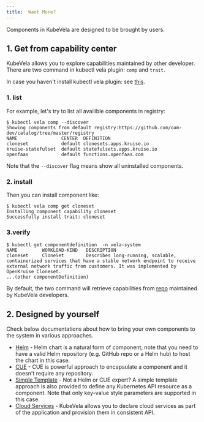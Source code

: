 ```yaml
---
title:  Want More?
---
```


Components in KubeVela are designed to be brought by users.

## 1. Get from capability center

KubeVela allows you to explore capabilities maintained by other developer.
There are two command in kubectl vela plugin: `comp` and `trait`.

In case you haven't install kubectl vela plugin: see [this](../../kubectl-plugin).

### 1. list

For example, let's try to list all availible components in registry:

```shell
$ kubectl vela comp --discover
Showing components from default registry:https://github.com/oam-dev/catalog/tree/master/registry
NAME              	CENTER	DEFINITION                 	
cloneset          	default	clonesets.apps.kruise.io
kruise-statefulset	default	statefulsets.apps.kruise.io
openfaas          	default	functions.openfaas.com
````
Note that the `--discover` flag means show all uninstalled components.

### 2. install
Then you can install component like:

```shell
$ kubectl vela comp get cloneset
Installing component capability cloneset
Successfully install trait: cloneset                                                                                                 
```
### 3.verify

```shell
$ kubectl get componentdefinition  -n vela-system
NAME         WORKLOAD-KIND   DESCRIPTION
cloneset     CloneSet        Describes long-running, scalable, containerized services that have a stable network endpoint to receive external network traffic from customers. It was implemented by OpenKruise Cloneset.
...(other componentDefinition)

```

By default, the two command will retrieve capabilities from [repo](https://github.com/oam-dev/catalog/tree/master/registry) maintained by KubeVela developers.

## 2. Designed by yourself 
Check below documentations about how to bring your own components to the system in various approaches.

- [Helm](../../platform-engineers/helm/component) - Helm chart is a natural form of component, note that you need to have a valid Helm repository (e.g. GitHub repo or a Helm hub) to host the chart in this case.
- [CUE](../../platform-engineers/cue/component) - CUE is powerful approach to encapsulate a component and it doesn't require any repository.
- [Simple Template](../../platform-engineers/kube/component) - Not a Helm or CUE expert? A simple template approach is also provided to define any Kubernetes API resource as a component. Note that only key-value style parameters are supported in this case.
- [Cloud Services](../../platform-engineers/cloud-services) - KubeVela allows you to declare cloud services as part of the application and provision them in consistent API.
